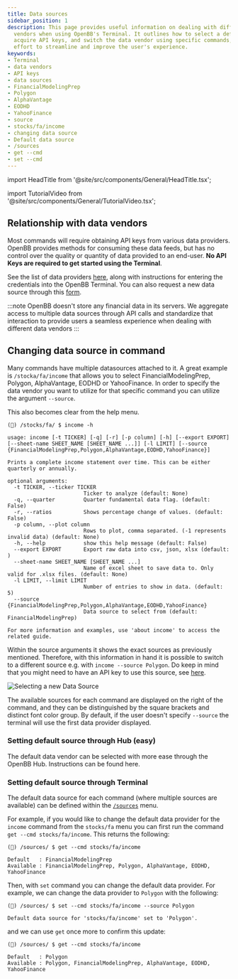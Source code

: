 ```yaml
---
title: Data sources
sidebar_position: 1
description: This page provides useful information on dealing with different data
  vendors when using OpenBB's Terminal. It outlines how to select a default data source,
  acquire API keys, and switch the data vendor using specific commands, all in an
  effort to streamline and improve the user's experience.
keywords:
- Terminal
- data vendors
- API keys
- data sources
- FinancialModelingPrep
- Polygon
- AlphaVantage
- EODHD
- YahooFinance
- source
- stocks/fa/income
- changing data source
- Default data source
- /sources
- get --cmd
- set --cmd
---
```


import HeadTitle from '@site/src/components/General/HeadTitle.tsx';

<HeadTitle title="Data sources - Data - Usage | OpenBB Terminal Docs" />

import TutorialVideo from '@site/src/components/General/TutorialVideo.tsx';

<TutorialVideo
  youtubeLink="https://www.youtube.com/embed/cvSwG96Yf4o?si=oswcJYUH51F206Hu"
  videoLegend="Short video on where the data comes from"
/>

## Relationship with data vendors

Most commands will require obtaining API keys from various data providers. OpenBB provides methods for consuming these data feeds, but has no control over the quality or quantity of data provided to an end-user. **No API Keys are required to get started using the Terminal**.

See the list of data providers [here](https://docs.openbb.co/terminal/usage/guides/api-keys), along with instructions for entering the credentials into the OpenBB Terminal. You can also request a new data source through this [form](https://openbb.co/request-a-feature).

:::note
OpenBB doesn't store any financial data in its servers. We aggregate access to multiple data sources through API calls and standardize that interaction to provide users a seamless experience when dealing with different data vendors
:::

## Changing data source in command

Many commands have multiple datasources attached to it. A great example is `/stocka/fa/income` that allows you to select FinancialModelingPrep, Polygon, AlphaVantage, EODHD or YahooFinance. In order to specify the data vendor you want to utilize for that specific command you can utilize the argument `--source`.

This also becomes clear from the help menu.

```
(🦋) /stocks/fa/ $ income -h

usage: income [-t TICKER] [-q] [-r] [-p column] [-h] [--export EXPORT] [--sheet-name SHEET_NAME [SHEET_NAME ...]] [-l LIMIT] [--source {FinancialModelingPrep,Polygon,AlphaVantage,EODHD,YahooFinance}]

Prints a complete income statement over time. This can be either quarterly or annually.

optional arguments:
  -t TICKER, --ticker TICKER
                        Ticker to analyze (default: None)
  -q, --quarter         Quarter fundamental data flag. (default: False)
  -r, --ratios          Shows percentage change of values. (default: False)
  -p column, --plot column
                        Rows to plot, comma separated. (-1 represents invalid data) (default: None)
  -h, --help            show this help message (default: False)
  --export EXPORT       Export raw data into csv, json, xlsx (default: )
  --sheet-name SHEET_NAME [SHEET_NAME ...]
                        Name of excel sheet to save data to. Only valid for .xlsx files. (default: None)
  -l LIMIT, --limit LIMIT
                        Number of entries to show in data. (default: 5)
  --source {FinancialModelingPrep,Polygon,AlphaVantage,EODHD,YahooFinance}
                        Data source to select from (default: FinancialModelingPrep)

For more information and examples, use 'about income' to access the related guide.
```

Within the source arguments it shows the exact sources as previously mentioned. Therefore, with this information in hand it is possible to switch to a different source e.g. with `income --source Polygon`. Do keep in mind that you might need to have an API key to use this source, see [here](/terminal/basics/advanced/api-keys).

![Selecting a new Data Source](https://user-images.githubusercontent.com/85772166/233730763-54fd6400-f3ad-44a0-9c73-254d91ac2085.png)

The available sources for each command are displayed on the right of the command, and they can be distinguished by the square brackets and distinct font color group. By default, if the user doesn't specify `--source` the terminal will use the first data provider displayed.


### Setting default source through Hub (easy)

The default data vendor can be selected with more ease through the OpenBB Hub. Instructions can be found here.


### Setting default source through Terminal

The default data source for each command (where multiple sources are available) can be defined within the [`/sources`](https://docs.openbb.co/terminal/usage/guides/changing-sources) menu.

For example, if you would like to change the default data provider for the `income` command from the `stocks/fa` menu you can first run the command `get --cmd stocks/fa/income`. This returns the following:

```console
(🦋) /sources/ $ get --cmd stocks/fa/income

Default   : FinancialModelingPrep
Available : FinancialModelingPrep, Polygon, AlphaVantage, EODHD, YahooFinance
```

Then, with `set` command you can change the default data provider. For example, we can change the data provider to `Polygon` with
the following:

```console
(🦋) /sources/ $ set --cmd stocks/fa/income --source Polygon

Default data source for 'stocks/fa/income' set to 'Polygon'.
```

and we can use `get` once more to confirm this update:

```console
(🦋) /sources/ $ get --cmd stocks/fa/income

Default   : Polygon
Available : Polygon, FinancialModelingPrep, AlphaVantage, EODHD, YahooFinance
```
